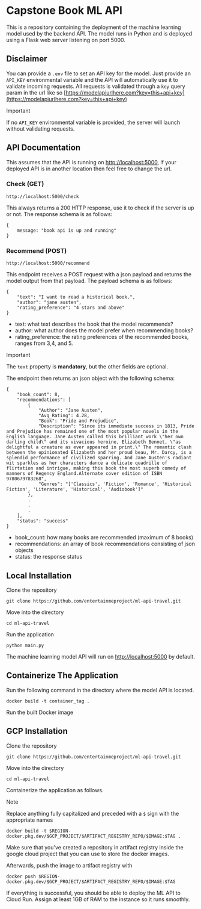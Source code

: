 # Capstone Book ML API
This is a repository containing the deployment of the machine learning model used by the backend API. The model runs in Python and is deployed using a Flask web server listening on port 5000.

## Disclaimer
You can provide a `.env` file to set an API key for the model. Just provide an `API_KEY` environmental variable and the API will automatically use it to validate incoming requests.
All requests is validated through a `key` query param in the url like so [https://modelapiurlhere.com?key=this+api+key](https://modelapiurlhere.com?key=this+api+key)

> [!IMPORTANT]
> If no `API_KEY` environmental variable is provided, the server will launch without validating requests.

## API Documentation
This assumes that the API is running on [http://localhost:5000](http://localhost:5000), if your deployed API is in another location then feel free to change the url.
### Check (GET)

    http://localhost:5000/check

This always returns a 200 HTTP response, use it to check if the server is up or not. The response schema is as follows:
```
{
    message: "book api is up and running"
}
```
### Recommend (POST)

    http://localhost:5000/recommend

This endpoint receives a POST request with a json payload and returns the model output from that payload. The payload schema is as follows:
```
{
    "text": "I want to read a historical book.",
    "author": "jane austen",
    "rating_preference": "4 stars and above"
}
```

- text: what text describes the book that the model recommends?
- author: what author does the model prefer when recommending books?
- rating_preference: the rating preferences of the recommended books, ranges from 3,4, and 5.

> [!IMPORTANT]
> The `text` property is **mandatory**, but the other fields are optional.

The endpoint then returns an json object with the following schema:

```
{
    "book_count": 8,
    "recommendations": [
        {
            "Author": "Jane Austen",
            "Avg_Rating": 4.28,
            "Book": "Pride and Prejudice",
            "Description": "Since its immediate success in 1813, Pride and Prejudice has remained one of the most popular novels in the English language. Jane Austen called this brilliant work \"her own darling child\" and its vivacious heroine, Elizabeth Bennet, \"as delightful a creature as ever appeared in print.\" The romantic clash between the opinionated Elizabeth and her proud beau, Mr. Darcy, is a splendid performance of civilized sparring. And Jane Austen's radiant wit sparkles as her characters dance a delicate quadrille of flirtation and intrigue, making this book the most superb comedy of manners of Regency England.Alternate cover edition of ISBN 9780679783268",
            "Genres": "['Classics', 'Fiction', 'Romance', 'Historical Fiction', 'Literature', 'Historical', 'Audiobook']"
        },
        .
        .
        .
    ],
    "status": "success"
}
```

- book_count: how many books are recommended (maximum of 8 books)
- recommendations: an array of book recommendations consisting of json objects
- status: the response status

## Local Installation
Clone the repository

    git clone https://github.com/entertainmeproject/ml-api-travel.git

Move into the directory

    cd ml-api-travel

Run the application

    python main.py

The machine learning model API will run on [http://localhost:5000](http://localhost:5000) by default.

## Containerize The Application
Run the following command in the directory where the model API is located.

    docker build -t container_tag .

Run the built Docker image

## GCP Installation
Clone the repository

    git clone https://github.com/entertainmeproject/ml-api-travel.git

Move into the directory

    cd ml-api-travel

Containerize the application as follows. 
> [!NOTE]
> Replace anything fully capitalized and preceded with a `$` sign with the appropriate names

    docker build -t $REGION-docker.pkg.dev/$GCP_PROJECT/$ARTIFACT_REGISTRY_REPO/$IMAGE:$TAG .

Make sure that you've created a repository in artifact registry inside the google cloud project that you can use to store the docker images.

Afterwards, push the image to artifact registry with

    docker push $REGION-docker.pkg.dev/$GCP_PROJECT/$ARTIFACT_REGISTRY_REPO/$IMAGE:$TAG

If everything is successful, you should be able to deploy the ML API to Cloud Run. Assign at least 1GB of RAM to the instance so it runs smoothly.
